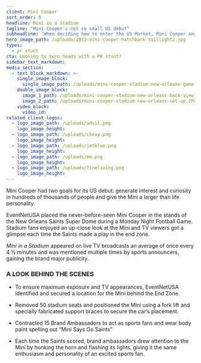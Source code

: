 ```yaml
---
client: Mini Cooper
sort_order: 8
headline: Mini in a Stadium
tagline: "Mini Cooper's not so small US debut"
subheadline: 'When deciding how to enter the US Market, Mini Cooper and Crispin Porter + Bogusky looked to EventNetUSA to pull off a stunt as unique and eye catching as the brand itself.'
hero_image_path: /uploads/2013-mini-cooper-hatchback-taillight2.jpg
types:
  - pr stunt
cta: Looking to turn heads with a PR stunt?
sidebar_text_markdown:
media_section:
  - text_block_markdown: >-
    single_image_block:
      single_image_path: /uploads/mini-cooper-stadium-new-orleans-game-time.JPG
    double_image_block:
      image_1_path: /uploads/mini-cooper-stadium-new-orleans-back-view.JPG
      image_2_path: /uploads/mini-cooper-stadium-new-orleans-set-up.JPG
    video_block:
      video_id:
related_client_logos:
  - logo_image_path: /uploads/advil.png
    logo_image_height:
  - logo_image_path: /uploads/chevy.png
    logo_image_height:
  - logo_image_path: /uploads/jetblue.png
    logo_image_height:
  - logo_image_path: /uploads/mm.png
    logo_image_height:
  - logo_image_path: /uploads/fineliving.png
    logo_image_height:
---
```



Mini Cooper had two goals for its US debut: generate interest and curiosity in hundreds of thousands of people and give the Mini a larger than life personality.

EventNetUSA placed the never-before-seen Mini Cooper in the stands of the New Orleans Saints Super Dome during a Monday Night Football Game. Stadium fans enjoyed an up-close look at the Mini and TV viewers got a glimpse each time the Saints made a play in the end zone.

*Mini in a Stadium* appeared on live TV broadcasts an average of once every 4 ½ minutes and was mentioned multiple times by sports announcers, gaining the brand major publicity.

### **A LOOK BEHIND THE SCENES**

* <!--[endif]---->

  To ensure maximum exposure and TV appearances, EventNetUSA identified and secured a location for the Mini behind the End Zone.

* Removed 50 stadium seats and positioned the Mini using a fork lift and specially fabricated support braces to secure the car’s placement.
* Contracted 15 Brand Ambassadors to act as sports fans and wear body paint spelling out “Mini Says Go Saints”
* Each time the Saints scored, brand ambassadors drew attention to the Mini by honking the horn and flashing its lights, giving it the same enthusiasm and personality of an excited sports fan.
  <br><!--![endif]---->